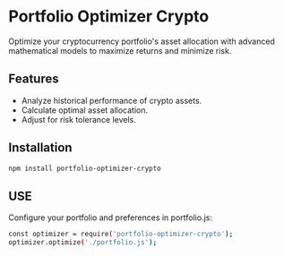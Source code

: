 # Portfolio Optimizer Crypto

Optimize your cryptocurrency portfolio's asset allocation with advanced mathematical models to maximize returns and minimize risk.

## Features

- Analyze historical performance of crypto assets.
- Calculate optimal asset allocation.
- Adjust for risk tolerance levels.

## Installation

```bash
npm install portfolio-optimizer-crypto

```

## USE

Configure your portfolio and preferences in portfolio.js:
```bash
const optimizer = require('portfolio-optimizer-crypto');
optimizer.optimize('./portfolio.js');

